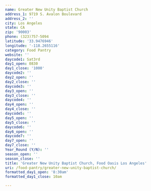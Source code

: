 ```yaml
---
name: Greater New Unity Baptist Church
address_1: 9719 S. Avalon Boulevard
address_2: ''
city: Los Angeles
state: CA
zip: '90003'
phone: (323)757-5094
latitude: '33.9476946'
longitude: '-118.2655116'
category: Food Pantry
website: ''
daycode1: Sat3rd
day1_open: 0830
day1_close: '1000'
daycode2: ''
day2_open: ''
day2_close: ''
daycode3: ''
day3_open: ''
day3_close: ''
daycode4: ''
day4_open: ''
day4_close: ''
daycode5: ''
day5_open: ''
day5_close: ''
daycode6: ''
day6_open: ''
daycode7: ''
day7_open: ''
day7_close: ''
Year_Round (Y/N): ''
season_open: ''
season_close: ''
title: 'Greater New Unity Baptist Church, Food Oasis Los Angeles'
uri: /food-pantry/greater-new-unity-baptist-church/
formatted_day1_open: '8:30am'
formatted_day1_close: 10am

---
```

